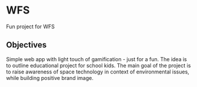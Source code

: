 # WFS
Fun project for WFS

## Objectives
Simple web app with light touch of gamification - just for a fun.
The idea is to outline educational project for school kids.
The main goal of the project is to raise awareness of space technology in context of environmental issues,
while building positive brand image.
